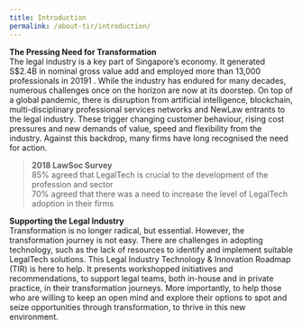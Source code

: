 ```yaml
---
title: Introduction
permalink: /about-tir/introduction/
---
```


**The Pressing Need for Transformation** <br>
The legal industry is a key part of Singapore’s economy. It generated S$2.4B in nominal gross value add and employed more than 13,000 professionals in 20191 . While the industry has endured for many decades, numerous challenges once on the horizon are now at its doorstep. On top of a global pandemic, there is disruption from artificial intelligence, blockchain, multi-disciplinary professional services networks and NewLaw entrants to the legal industry. These trigger changing customer behaviour, rising cost pressures and new demands of value, speed and flexibility from the industry. Against this backdrop, many firms have long recognised the need for action. 
<br>

> **2018 LawSoc Survey**<br>
85% agreed that LegalTech is crucial to the development of the profession and sector <br>
70% agreed that there was a need to increase the level of LegalTech adoption in their firms <br>

**Supporting the Legal Industry**<br>
Transformation is no longer radical, but essential. However, the transformation journey is not easy. There are challenges in adopting technology, such as the lack of resources to identify and implement suitable LegalTech solutions. This Legal Industry Technology & Innovation Roadmap (TIR) is here to help. It presents workshopped initiatives and recommendations, to support legal teams, both in-house and in private practice, in their transformation journeys. More importantly, to help those who are willing to keep an open mind and explore their options to spot and seize opportunities through transformation, to thrive in this new environment.
<br>

